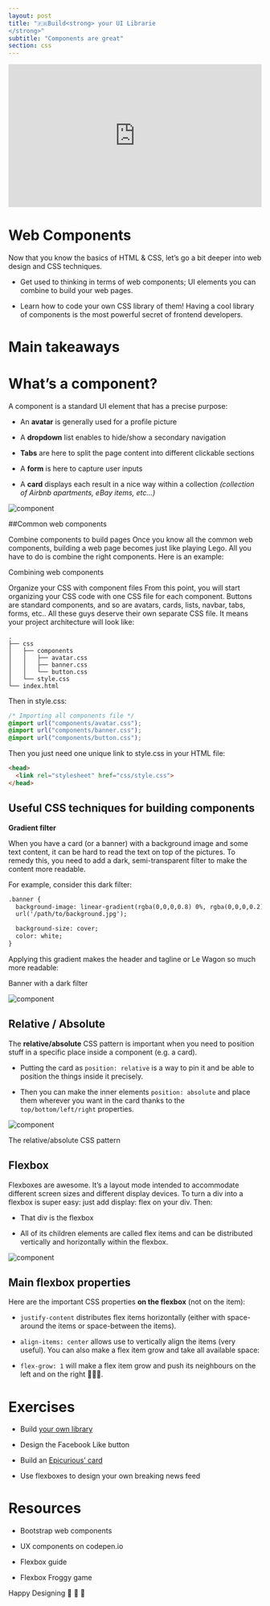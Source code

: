 ```yaml
---
layout: post
title: "🇫🇷Build<strong> your UI Librarie
</strong>"
subtitle: "Components are great"
section: css
---
```

<style>.embed-container { position: relative; padding-bottom: 56.25%; height: 0; overflow: hidden; max-width: 100%; } .embed-container iframe, .embed-container object, .embed-container embed { position: absolute; top: 0; left: 0; width: 100%; height: 100%; }</style><div class='embed-container'><iframe src='https://www.youtube.com/embed/ewxMpl09OwE' frameborder='0' allowfullscreen></iframe></div>

# Web Components

Now that you know the basics of HTML & CSS, let’s go a bit deeper into web design and CSS techniques.

* Get used to thinking in terms of web components; UI elements you can combine to build your web pages.

* Learn how to code your own CSS library of them! Having a cool library of components is the most powerful secret of frontend developers.


# Main takeaways

# What’s a component?

A component is a standard UI element that has a precise purpose:

* An **avatar** is generally used for a profile picture

* A **dropdown** list enables to hide/show a secondary navigation

* **Tabs** are here to split the page content into different clickable sections

* A **form** is here to capture user inputs

* A **card** displays each result in a nice way within a collection *(collection of Airbnb apartments, eBay items, etc…)*

![component](/images/components.png)

##Common web components


Combine components to build pages
Once you know all the common web components, building a web page becomes just like playing Lego. All you have to do is combine the right components. Here is an example:


Combining web components

Organize your CSS with component files
From this point, you will start organizing your CSS code with one CSS file for each component. Buttons are standard components, and so are avatars, cards, lists, navbar, tabs, forms, etc.. All these guys deserve their own separate CSS file. It means your project architecture will look like:

```
.
├── css
│   ├── components
│   │   ├── avatar.css
│   │   ├── banner.css
│   │   └── button.css
│   └── style.css
└── index.html

```
Then in style.css:

```css
/* Importing all components file */
@import url("components/avatar.css");
@import url("components/banner.css");
@import url("components/button.css");

```

Then you just need one unique link to style.css in your HTML file:

```html
<head>
  <link rel="stylesheet" href="css/style.css">
</head>
```
## Useful CSS techniques for building components

**Gradient filter**

When you have a card (or a banner) with a background image and some text content, it can be hard to read the text on top of the pictures. To remedy this, you need to add a dark, semi-transparent filter to make the content more readable.

For example, consider this dark filter:

```html
.banner {
  background-image: linear-gradient(rgba(0,0,0,0.8) 0%, rgba(0,0,0,0.2) 50%),
  url('/path/to/background.jpg');

  background-size: cover;
  color: white;
}
```
Applying this gradient makes the header and tagline or Le Wagon so much more readable:


 Banner with a dark filter

![component](/images/gradient-example.png)

## Relative / Absolute

The **relative/absolute** CSS pattern is important when you need to position stuff in a specific place inside a component (e.g. a card).

* Putting the card as `position: relative` is a way to pin it and be able to position the things inside it precisely.

* Then you can make the inner elements `position: absolute` and place them wherever you want in the card thanks to the `top/bottom/left/right` properties.


![component](/images/relative-absolute.png)

<footer>The relative/absolute CSS pattern</footer>

## Flexbox

Flexboxes are awesome. It’s a layout mode intended to accommodate different screen sizes and different display devices. To turn a div into a flexbox is super easy: just add display: flex on your div. Then:

* That div is the flexbox

* All of its children elements are called flex items and can be distributed vertically and horizontally within the flexbox.


![component](/images/vocabulary.png)


## Main flexbox properties

Here are the important CSS properties **on the flexbox** (not on the item):

* `justify-content` distributes flex items horizontally (either with space-around the items or space-between the items).
* `align-items: center` allows use to vertically align the items (very useful).
You can also make a flex item grow and take all available space:

* `flex-grow: 1` will make a flex item grow and push its neighbours on the left and on the right 💪💪💪.

# Exercises

* Build [your own library](https://codedot.tk/UIkit)

* Design the Facebook Like button

*  Build an [Epicurious’ card](https://www.epicurious.com/search/chocolate%20cake)

* Use flexboxes to design your own breaking news feed

# Resources

* Bootstrap web components

* UX components on codepen.io

*  Flexbox guide

* Flexbox Froggy game


Happy Designing 🎨 🎨 🎨
